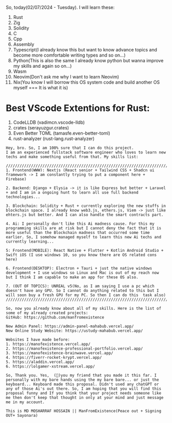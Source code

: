 So, today(02/07/2024 - Tuesday). I will learn these:
1. Rust
2. Zig
3. Solidity
4. C
5. Cpp
6. Assembly
7. Typescript(I already know this but want to know advance topics and become more comfortable writing types and so on...)
8. Python(This is also the same I already know python but wanna improve my skills and again so on...)
9. Wasm
10. Neovim(Don't ask me why I want to learn Neovim)
11. Nix(You know I will borrow this OS system code and build another OS myself === It is what it is)

# Best VScode Extentions for Rust:
1. CodeLLDB (vadimcn.vscode-lldb)
2. crates (serayuzgur.crates)
3. Even Better TOML (tamasfe.even-better-toml)
4. rust-analyzer (rust-lang.rust-analyzer)


```
Hey, bro. So, I am 100% sure that I can do this project.
I am an experienced fullstack software engineer who loves to learn new techs and make something useful from that. My skills list:

////////////////////////////////////////////////////////////////////////////////////////////////////////////////////////////////////////////////////////////////////////////
1. Frontend(WWW): Nextjs (React senior + Tailwind CSS + Shadcn ui framework -> I am constantly trying to put a component here + Firebase)

2. Backend: Django + Elysia -> it is like Express but better + Laravel + and I am in a ongoing hunt to learn all use full backend technologies...

3. Blockchain: Solidity + Rust + currently exploring the new stuffs in blockchain space. I already know web3.js, ethers.js, Viem -> just like ehters.js but better. And I can also handle the smart contracts part.

4. Ai: I personally don't like this Ai madness cause. For this my programming skills are at risk but I cannot deny the fact that it is more useful than the Blockchain madness that occurred some time earlier. So, I somehow managed myself to learn this new Ai techs and currently learning...

5: Frontend(MOBILE): React Native + Flutter + Kotlin Android Studio + Swift iOS (I use windows 10, so you know there are OS related cons here)

6. Frontend(DESKTOP): Electron + Tauri + just the native windows development + I use windows so Linux and Mac is out of my reach now but I think I am capable to make an app for these OS also.

7. (OUT OF TOPICS): UNREAL v5(No, as I am saying I use a pc which doesn't have any GPU. So I cannot do anything related to this but I will soon buy a fresh GPU for my PC. So then I can do this  task also)
////////////////////////////////////////////////////////////////////////////////////////////////////////////////////////////////////////////////////////////////////////////

So, now you already know about all of my skills. Here is the list of some of my already created projects: 
GitHub: https://github.com/manfromexistence

New Admin Panel: https://admin-panel-mahabub.vercel.app/
New Online Study Website: https://ustudy-mahabub.vercel.app/

Websites I have made before:
1. https://manofexistence.vercel.app/
2. https://manofexistence-professional-portfolio.vercel.app/
3. https://manofexistence-brainwave.vercel.app/
4. https://fiverr-rocket-krypt.vercel.app/
5. https://aladdin.vercel.app/
6. https://lolgamer-xstream.vercel.app/

So, Thank you. Yes,  (👊)you my friend that you made it this far. I personally with my bare hands using the my bare bare... or just the keyboard... Keyboard made this proposal. Didn't used any chatGPT or any of those Ai's out there. So, I am hoping that you will find this proposal funny and If you think that your project needs someone like me then don't keep that thought in only at your mind and just message me in my account.

This is MD MOSHARRAF HOSSAIN || ManFromExistence(Peace out + Signing OUT+ Sayonara)
```
